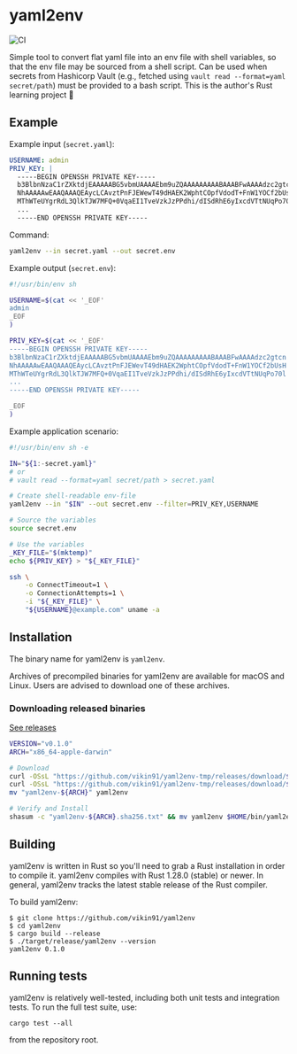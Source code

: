 # yaml2env

![CI](https://github.com/vikin91/yaml2env/workflows/CI/badge.svg)

Simple tool to convert flat yaml file into an env file with shell variables, so that the env file may be sourced from a shell script.
Can be used when secrets from Hashicorp Vault (e.g., fetched using `vault read --format=yaml secret/path`) must be provided to a bash script.
This is the author's Rust learning project :crab:

## Example

Example input (`secret.yaml`):

```yaml
USERNAME: admin
PRIV_KEY: |
  -----BEGIN OPENSSH PRIVATE KEY-----
  b3BlbnNzaC1rZXktdjEAAAAABG5vbmUAAAAEbm9uZQAAAAAAAAABAAABFwAAAAdzc2gtcn
  NhAAAAAwEAAQAAAQEAycLCAvztPnFJEWewT49dHAEK2WphtCOpfVdodT+FnW1YOCf2bUsH
  MThWTeUYgrRdL3QlkTJW7MFQ+0VqaEI1TveVzkJzPPdhi/dISdRhE6yIxcdVTtNUqPo70l
  ...
  -----END OPENSSH PRIVATE KEY-----
```

Command:

```sh
yaml2env --in secret.yaml --out secret.env
```

Example output (`secret.env`):

```sh
#!/usr/bin/env sh

USERNAME=$(cat << '_EOF'
admin
_EOF
)

PRIV_KEY=$(cat << '_EOF'
-----BEGIN OPENSSH PRIVATE KEY-----
b3BlbnNzaC1rZXktdjEAAAAABG5vbmUAAAAEbm9uZQAAAAAAAAABAAABFwAAAAdzc2gtcn
NhAAAAAwEAAQAAAQEAycLCAvztPnFJEWevT49dHAEK2WphtCOpfVdodT+FnW1YOCf2bUsH
MThWTeUYgrRdL3QlkTJW7MFQ+0VqaEI1TveVzkJzPPdhi/dISdRhE6yIxcdVTtNUqPo70l
...
-----END OPENSSH PRIVATE KEY-----

_EOF
)

```

Example application scenario:

```bash
#!/usr/bin/env sh -e

IN="${1:-secret.yaml}"
# or
# vault read --format=yaml secret/path > secret.yaml

# Create shell-readable env-file
yaml2env --in "$IN" --out secret.env --filter=PRIV_KEY,USERNAME

# Source the variables
source secret.env

# Use the variables
_KEY_FILE="$(mktemp)"
echo ${PRIV_KEY} > "${_KEY_FILE}"

ssh \
    -o ConnectTimeout=1 \
    -o ConnectionAttempts=1 \
    -i "${_KEY_FILE}" \
    "${USERNAME}@example.com" uname -a
```

## Installation

The binary name for yaml2env is `yaml2env`.

Archives of precompiled binaries for yaml2env are available for macOS and Linux.
Users are advised to download one of these archives.

### Downloading released binaries

[See releases](releases)

```sh
VERSION="v0.1.0"
ARCH="x86_64-apple-darwin"

# Download
curl -OSsL "https://github.com/vikin91/yaml2env-tmp/releases/download/${VERSION}/yaml2env-${ARCH}"
curl -OSsL "https://github.com/vikin91/yaml2env-tmp/releases/download/${VERSION}/yaml2env-${ARCH}.sha256.txt"
mv "yaml2env-${ARCH}" yaml2env

# Verify and Install
shasum -c "yaml2env-${ARCH}.sha256.txt" && mv yaml2env $HOME/bin/yaml2env
```

## Building

yaml2env is written in Rust so you'll need to grab a Rust installation in order to compile it. yaml2env compiles with Rust 1.28.0 (stable) or newer. In general, yaml2env tracks the latest stable release of the Rust compiler.

To build yaml2env:

```shell
$ git clone https://github.com/vikin91/yaml2env
$ cd yaml2env
$ cargo build --release
$ ./target/release/yaml2env --version
yaml2env 0.1.0
```

## Running tests

yaml2env is relatively well-tested, including both unit tests and integration tests.
To run the full test suite, use:

```shell
cargo test --all
```

from the repository root.
